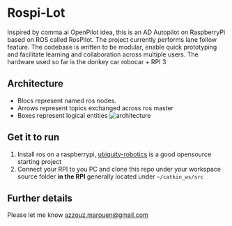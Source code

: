 # Rospi-Lot
Inspired by comma.ai OpenPilot idea, this is an AD Autopilot on RaspberryPi based on ROS called RosPilot. The project currently performs lane follow feature.
The codebase is written to be modular, enable quick prototyping and facilitate learning and collaboration across multiple users.
The hardware used so far is the donkey car robocar + RPI 3 

## Architecture

- Blocs represent named ros nodes.
- Arrows represent topics exchanged across ros master
- Boxes represent logical entities
![architecture](https://github.com/mmarouen/Rospi-Lot/blob/develop/images/architecture.png)

## Get it to run

1. Install ros on a raspberrypi, [ubiquity-robotics](https://downloads.ubiquityrobotics.com/pi.html) is a good opensource starting project
3. Connect your RPI to you PC and clone this repo under your workspace source folder **in the RPI** generally located under `~/catkin_ws/src`

## Further details
Please let me know <azzouz.marouen@gmail.com>

